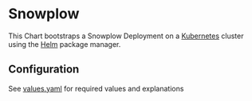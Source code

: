 # Snowplow

This Chart bootstraps a Snowplow Deployment on a [Kubernetes](http://kubernetes.io) cluster using the
[Helm](https://helm.sh) package manager.

## Configuration

See [values.yaml](https://github.com/t3n/helm-charts/blob/master/snowplow/values.yaml) for required values and explanations